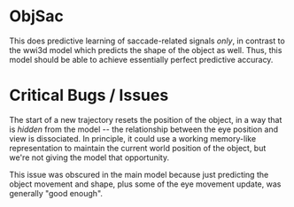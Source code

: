 # ObjSac

This does predictive learning of saccade-related signals *only*, in contrast to the wwi3d model which predicts the shape of the object as well.  Thus, this model should be able to achieve essentially perfect predictive accuracy.

# Critical Bugs / Issues

The start of a new trajectory resets the position of the object, in a way that is *hidden* from the model -- the relationship between the eye position and view is dissociated.  In principle, it could use a working memory-like representation to maintain the current world position of the object, but we're not giving the model that opportunity.

This issue was obscured in the main model because just predicting the object movement and shape, plus some of the eye movement update, was generally "good enough".


